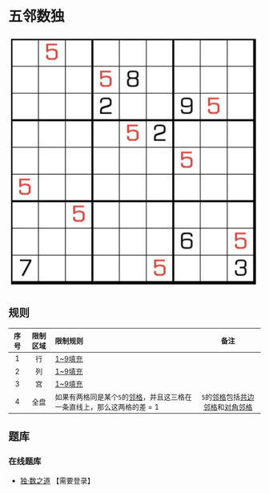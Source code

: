 # 五邻数独

![题](../../../../../../images/sudoku/五邻数独.png)

## 规则

<!-- markdownlint-disable MD013 -->

| 序号  | 限制区域 | 限制规则                                      |           备注            |
|:---:|:----:|:------------------------------------------|:-----------------------:|
|  1  |  行   | [1~9填充]                                   |                         |
|  2  |  列   | [1~9填充]                                   |                         |
|  3  |  宫   | [1~9填充]                                   |                         |
|  4  |  全盘  | 如果有两格同是某个`5`的[邻格]，并且这三格在一条直线上，那么这两格的差 = 1 | `5`的[邻格]包括[共边邻格]和[对角邻格] |

<!-- markdownlint-enable MD013 -->

## 题库

### 在线题库

- [独·数之道](http://www.sudokufans.org.cn/lx/game.index.php?type=nb5) 【需要登录】

[1~9填充]: ../../../../../../rules.md#1to9填充

[邻格]: ../../../../../../rules.md#邻格

[共边邻格]: ../../../../../../rules.md#共边邻格

[对角邻格]: ../../../../../../rules.md#对角邻格
